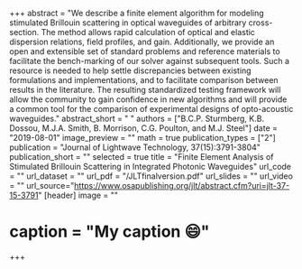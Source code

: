 +++
abstract = "We describe a finite element algorithm for modeling stimulated Brillouin scattering in optical waveguides of arbitrary cross-section. The method allows rapid calculation of optical and elastic dispersion relations, field profiles, and gain. Additionally, we provide an open and extensible set of standard problems and reference materials to facilitate the bench-marking of our solver against subsequent tools. Such a resource is needed to help settle discrepancies between existing formulations and implementations, and to facilitate comparison between results in the literature. The resulting standardized testing framework will allow the community to gain confidence in new algorithms and will provide a common tool for the comparison of experimental designs of opto-acoustic waveguides."
abstract_short = " "
authors = ["B.C.P. Sturmberg, K.B. Dossou, M.J.A. Smith, B. Morrison, C.G. Poulton, and M.J. Steel"]
date = "2019-08-01"
image_preview = ""
math = true
publication_types = ["2"]
publication = "Journal of Lightwave Technology, 37(15):3791-3804"
publication_short = ""
selected = true
title = "Finite Element Analysis of Stimulated Brillouin Scattering in Integrated Photonic Waveguides"
url_code = ""
url_dataset = ""
url_pdf = "/JLTfinalversion.pdf"
url_slides = ""
url_video = ""
url_source="https://www.osapublishing.org/jlt/abstract.cfm?uri=jlt-37-15-3791"
 [header]
 image = ""
# caption = "My caption :smile:"


+++
